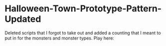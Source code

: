 # Halloween-Town-Prototype-Pattern-Updated
Deleted scripts that I forgot to take out and added a counting that I meant to put in for the monsters and monster types. 
Play here:

